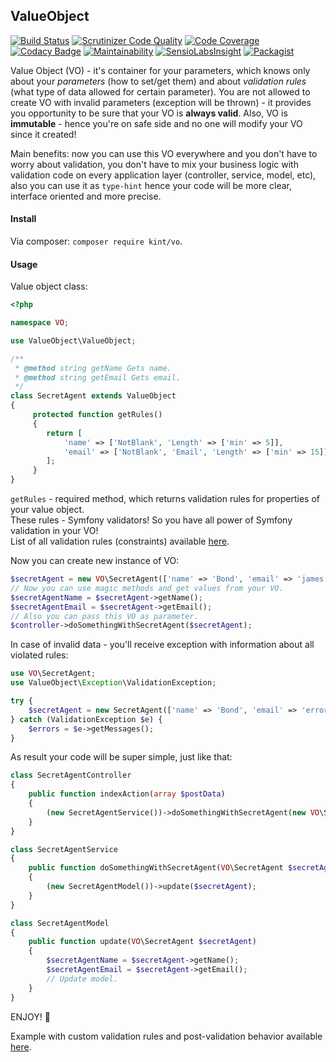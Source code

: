 ValueObject
-

[![Build Status](https://scrutinizer-ci.com/g/cn007b/vo/badges/build.png?b=master)](https://scrutinizer-ci.com/g/cn007b/vo/build-status/master)
[![Scrutinizer Code Quality](https://scrutinizer-ci.com/g/cn007b/vo/badges/quality-score.png?b=master)](https://scrutinizer-ci.com/g/cn007b/vo/?branch=master)
[![Code Coverage](https://scrutinizer-ci.com/g/cn007b/vo/badges/coverage.png?b=master)](https://scrutinizer-ci.com/g/cn007b/vo/?branch=master)
[![Codacy Badge](https://api.codacy.com/project/badge/Grade/085e3fe2470c42968f478d8041f3c176)](https://www.codacy.com/app/cn007b/vo?utm_source=github.com&amp;utm_medium=referral&amp;utm_content=cn007b/vo&amp;utm_campaign=Badge_Grade)
[![Maintainability](https://api.codeclimate.com/v1/badges/54f702945d4cab68cca0/maintainability)](https://codeclimate.com/github/cn007b/vo/maintainability)
[![SensioLabsInsight](https://insight.sensiolabs.com/projects/f9ae75a5-f16a-4ce9-a194-8df1460ed4f7/mini.png)](https://insight.sensiolabs.com/projects/f9ae75a5-f16a-4ce9-a194-8df1460ed4f7)
[![Packagist](https://img.shields.io/packagist/dt/kint/vo.svg)](https://packagist.org/packages/kint/vo)

Value Object (VO) - it's container for your parameters,
which knows only about your *parameters* (how to set/get them)
and about *validation rules* (what type of data allowed for certain parameter).
You are not allowed to create VO with invalid parameters (exception will be thrown) -
it provides you opportunity to be sure that your VO is **always valid**.
Also, VO is **immutable** - hence you're on safe side and no one will modify your VO since it created!

Main benefits: now you can use this VO everywhere and you don't have to worry about validation,
you don't have to mix your business logic with validation code on every application layer (controller, service, model, etc),
also you can use it as `type-hint` hence your code will be more clear, interface oriented and more precise.

#### Install

Via composer: `composer require kint/vo`.

#### Usage

Value object class:

````php
<?php

namespace VO;

use ValueObject\ValueObject;

/**
 * @method string getName Gets name.
 * @method string getEmail Gets email.
 */
class SecretAgent extends ValueObject
{
     protected function getRules()
     {
        return [
            'name' => ['NotBlank', 'Length' => ['min' => 5]],
            'email' => ['NotBlank', 'Email', 'Length' => ['min' => 15]],
        ];
     }
}
````
`getRules` - required method,
which returns validation rules for properties of your value object.
<br>These rules - Symfony validators! So you have all power of Symfony validation in your VO!
<br>List of all validation rules (constraints) available [here](http://symfony.com/doc/current/validation.html#basic-constraints).

Now you can create new instance of VO:

````php
$secretAgent = new VO\SecretAgent(['name' => 'Bond', 'email' => 'james.bond@mi6.com']);
// Now you can use magic methods and get values from your VO.
$secretAgentName = $secretAgent->getName();
$secretAgentEmail = $secretAgent->getEmail();
// Also you can pass this VO as parameter.
$controller->doSomethingWithSecretAgent($secretAgent);
````

In case of invalid data - you'll receive exception with information about all violated rules:

````php
use VO\SecretAgent;
use ValueObject\Exception\ValidationException;

try {
    $secretAgent = new SecretAgent(['name' => 'Bond', 'email' => 'error']);
} catch (ValidationException $e) {
    $errors = $e->getMessages();
}
````

As result your code will be super simple, just like that:

````php
class SecretAgentController
{
    public function indexAction(array $postData)
    {
        (new SecretAgentService())->doSomethingWithSecretAgent(new VO\SecretAgent($postData));
    }
}

class SecretAgentService
{
    public function doSomethingWithSecretAgent(VO\SecretAgent $secretAgent)
    {
        (new SecretAgentModel())->update($secretAgent);
    }
}

class SecretAgentModel
{
    public function update(VO\SecretAgent $secretAgent)
    {
        $secretAgentName = $secretAgent->getName();
        $secretAgentEmail = $secretAgent->getEmail();
        // Update model.
    }
}
````

ENJOY! 🙂 

Example with custom validation rules and post-validation behavior available
[here](https://github.com/cn007b/vo/blob/master/tests/Unit/Stub/SimpleValueObject.php).
